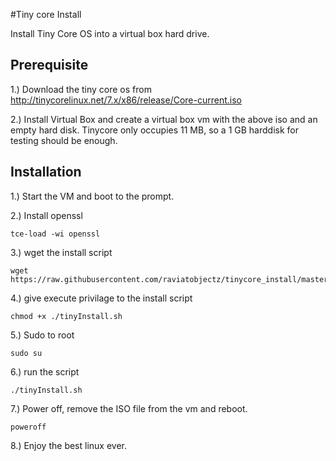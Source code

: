 #Tiny core Install

Install Tiny Core OS into a virtual box hard drive.

## Prerequisite

1.) Download the tiny core os from 
http://tinycorelinux.net/7.x/x86/release/Core-current.iso

2.) Install Virtual Box and create a virtual box vm with the above iso and an empty hard disk. 
Tinycore only occupies 11 MB, so a 1 GB harddisk for testing should be enough.

## Installation

1.) Start the VM and boot to the prompt.

2.) Install openssl

    tce-load -wi openssl
    
3.) wget the install script 

    wget https://raw.githubusercontent.com/raviatobjectz/tinycore_install/master/tinyInstall.sh
    
4.) give execute privilage to the install script

    chmod +x ./tinyInstall.sh

5.) Sudo to root

    sudo su
    
6.) run the script

    ./tinyInstall.sh
    
7.) Power off, remove the ISO file from the vm and reboot.

    poweroff
    
8.) Enjoy the best linux ever.
